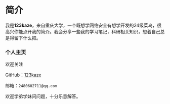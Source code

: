 # 简介

我是**123kaze**，来自重庆大学，一个既想学网络安全有想学开发的24级菜鸟，很高兴你能点开我的简介。我会分享一些我的学习笔记，科研相关知识，想着自己总是得留下什么把。

### 个人主页

欢迎关注

GitHub：[123kaze](https://github.com/123kaze)

邮箱：`2480602711@qq.com`

欢迎学弟学妹问问题，十分乐意解答。